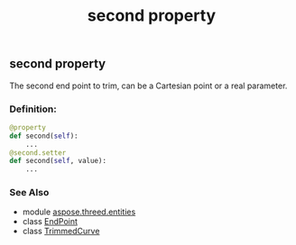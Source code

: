 ﻿---
title: second property
second_title: Aspose.3D for Python via .NET API References
description: 
type: docs
weight: 190
url: /python-net/aspose.threed.entities/trimmedcurve/second/
is_root: false
---

## second property


The second end point to trim, can be a Cartesian point or a real parameter.
### Definition:
```python
@property
def second(self):
    ...
@second.setter
def second(self, value):
    ...
```

### See Also
* module [aspose.threed.entities](../../)
* class [EndPoint](/3d/python-net/aspose.threed.entities/endpoint)
* class [TrimmedCurve](/3d/python-net/aspose.threed.entities/trimmedcurve)
